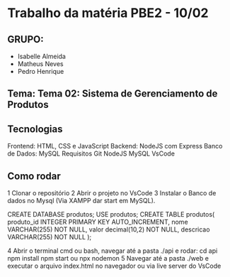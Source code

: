 # Trabalho da matéria PBE2 - 10/02

## GRUPO:
- Isabelle Almeida
- Matheus Neves
- Pedro Henrique

## Tema: Tema 02: Sistema de Gerenciamento de Produtos

## Tecnologias
Frontend: HTML, CSS e JavaScript
Backend: NodeJS com Express
Banco de Dados: MySQL
Requisitos
Git
NodeJS
MySQL
VsCode
## Como rodar
1 Clonar o repositório
2 Abrir o projeto no VsCode
3 Instalar o Banco de dados no Mysql (Via XAMPP dar start em MySQL).

CREATE DATABASE produtos;
USE produtos;
CREATE TABLE produtos(
    produto_id INTEGER PRIMARY KEY AUTO_INCREMENT,
    nome VARCHAR(255) NOT NULL,
    valor decimal(10,2) NOT NULL,
    descricao VARCHAR(255) NOT NULL
);

4 Abrir o terminal cmd ou bash, navegar até a pasta ./api e rodar:
cd api
npm install
npm start ou npx nodemon
5 Navegar até a pasta ./web e executar o arquivo index.html no navegador ou via live server do VsCode
